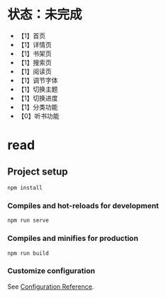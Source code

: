 # 状态：未完成

* 【1】首页
* 【1】详情页
* 【1】书架页
* 【1】搜索页
* 【1】阅读页
* 【1】调节字体
* 【1】切换主题
* 【1】切换进度
* 【1】分类功能
* 【0】听书功能

# read

## Project setup
```
npm install
```

### Compiles and hot-reloads for development
```
npm run serve
```

### Compiles and minifies for production
```
npm run build
```

### Customize configuration
See [Configuration Reference](https://cli.vuejs.org/config/).

